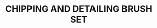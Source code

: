 ---
title: "CHIPPING AND DETAILING BRUSH SET"
price: "TBA"
desc: "Opis nije dostupan"
img_path: "/assets/img/A.MIG-7603.jpg"
brand: AMMO
available: true
cat: "tools"
subcat: "BRUSH SETS"
subsubcat: "SS"
---